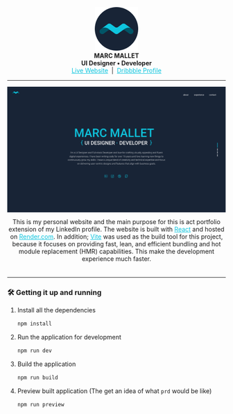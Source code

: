 <div align="center">
  <img alt="Logo" src="public/logo.png" width="100"><br>
  <b align="center">MARC MALLET</b><br>
  <b align="center">UI Designer • Developer</b><br>  
  <a href="https://marcmallet.com" target="_blank" style="color: #0EC5DE">Live Website</a>
  &nbsp;|&nbsp;
  <a href="https://dribbble.com/marcmallet" target="_blank" style="color: #0EC5DE">Dribbble Profile</a>
  <br>
</div>

<hr/>

<img src="public/screenshot.png" alt="Screenshot">
<br>

<div align="center" style="padding-top: 10px; padding-bottom: 20px">
  This is my personal website and the main purpose for this is act portfolio extension of my LinkedIn profile. 
  The website is built with <a href="https://www.react.dev" target="_blank" style="color: #0EC5DE">React</a> 
  and hosted on <a href="https://www.render.com/" target="_blank" style="color: #0EC5DE">Render.com</a>. In addition;
  <a href="https://vitejs.dev" target="_blank" style="color: #0EC5DE">Vite</a> was used as the build tool for this project, because it focuses on providing fast, lean, and efficient 
  bundling and hot module replacement (HMR) capabilities. This make the development experience much faster.
</div>

<hr/>

### 🛠 Getting it up and running
1. Install all the dependencies
    ```sh
    npm install
    ```
2. Run the application for development
    ```sh
    npm run dev
    ```
3. Build the application
    ```sh
    npm run build
    ```
4. Preview built application (The get an idea of what `prd` would be like)
    ```sh
    npm run preview
    ```

